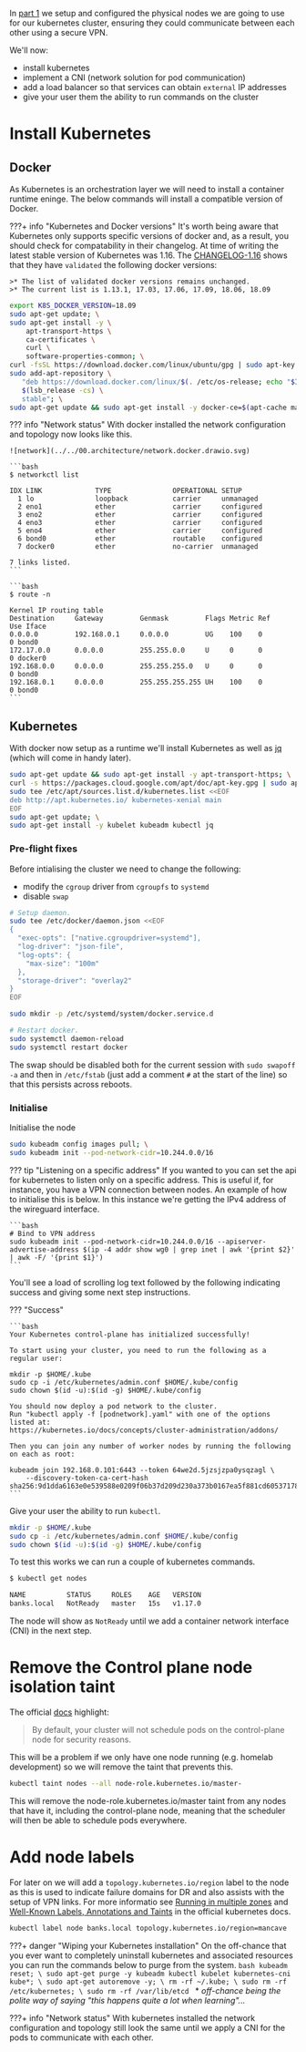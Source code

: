 In [part 1](../01.hosts/00.configuring.physical.nodes.md) we setup and configured the physical nodes we are going to use for our kubernetes cluster, ensuring they could communicate between each other using a secure VPN.

We'll now:

* install kubernetes
* implement a CNI (network solution for pod communication)
* add a load balancer so that services can obtain `external` IP addresses
* give your user them the ability to run commands on the cluster

# Install Kubernetes
## Docker
As Kubernetes is an orchestration layer we will need to install a container runtime eninge. The below commands will install a compatible version of Docker.

???+ info "Kubernetes and Docker versions"
    It's worth being aware that Kubernetes only supports specific versions of docker and, as a result, you should check for compatability in their changelog. At time of writing the latest stable version of Kubernetes was 1.16. The [CHANGELOG-1.16](https://github.com/kubernetes/kubernetes/blob/master/CHANGELOG-1.16.md#dependencies) shows that they have `validated` the following docker versions:

    >* The list of validated docker versions remains unchanged.
    >* The current list is 1.13.1, 17.03, 17.06, 17.09, 18.06, 18.09

```bash
export K8S_DOCKER_VERSION=18.09
sudo apt-get update; \
sudo apt-get install -y \
    apt-transport-https \
    ca-certificates \
    curl \
    software-properties-common; \
curl -fsSL https://download.docker.com/linux/ubuntu/gpg | sudo apt-key add -; \
sudo add-apt-repository \
   "deb https://download.docker.com/linux/$(. /etc/os-release; echo "$ID") \
   $(lsb_release -cs) \
   stable"; \
sudo apt-get update && sudo apt-get install -y docker-ce=$(apt-cache madison docker-ce | grep ${K8S_DOCKER_VERSION} | head -1 | awk '{print $3}')
```

??? info "Network status"
    With docker installed the network configuration and topology now looks like this.

    ![network](../../00.architecture/network.docker.drawio.svg)

    ```bash
    $ networkctl list

    IDX LINK             TYPE               OPERATIONAL SETUP     
      1 lo               loopback           carrier     unmanaged 
      2 eno1             ether              carrier     configured
      3 eno2             ether              carrier     configured
      4 eno3             ether              carrier     configured
      5 eno4             ether              carrier     configured
      6 bond0            ether              routable    configured
      7 docker0          ether              no-carrier  unmanaged 

    7 links listed.
    ```

    ```bash
    $ route -n

    Kernel IP routing table
    Destination     Gateway         Genmask         Flags Metric Ref    Use Iface
    0.0.0.0         192.168.0.1     0.0.0.0         UG    100    0        0 bond0
    172.17.0.0      0.0.0.0         255.255.0.0     U     0      0        0 docker0
    192.168.0.0     0.0.0.0         255.255.255.0   U     0      0        0 bond0
    192.168.0.1     0.0.0.0         255.255.255.255 UH    100    0        0 bond0
    ```

## Kubernetes
With docker now setup as a runtime we'll install Kubernetes as well as [jq](https://stedolan.github.io/jq/) (which will come in handy later).

```bash
sudo apt-get update && sudo apt-get install -y apt-transport-https; \
curl -s https://packages.cloud.google.com/apt/doc/apt-key.gpg | sudo apt-key add -; \
sudo tee /etc/apt/sources.list.d/kubernetes.list <<EOF
deb http://apt.kubernetes.io/ kubernetes-xenial main
EOF
sudo apt-get update; \
sudo apt-get install -y kubelet kubeadm kubectl jq
```

### Pre-flight fixes
Before intialising the cluster we need to change the following:

* modify the `cgroup` driver from `cgroupfs` to `systemd`
* disable `swap`

```bash
# Setup daemon.
sudo tee /etc/docker/daemon.json <<EOF
{
  "exec-opts": ["native.cgroupdriver=systemd"],
  "log-driver": "json-file",
  "log-opts": {
    "max-size": "100m"
  },
  "storage-driver": "overlay2"
}
EOF

sudo mkdir -p /etc/systemd/system/docker.service.d

# Restart docker.
sudo systemctl daemon-reload
sudo systemctl restart docker
```

The swap should be disabled both for the current session with `sudo swapoff -a` and then in `/etc/fstab` (just add a comment `#` at the start of the line) so that this persists across reboots.

### Initialise
Initialise the node

```bash
sudo kubeadm config images pull; \
sudo kubeadm init --pod-network-cidr=10.244.0.0/16
```

??? tip "Listening on a specific address"
    If you wanted to you can set the api for kubernetes to listen only on a specific address. This is useful if, for instance, you have a VPN connection between nodes. An example of how to initialise this is below. In this instance we're getting the IPv4 address of the wireguard interface.

    ```bash
    # Bind to VPN address
    sudo kubeadm init --pod-network-cidr=10.244.0.0/16 --apiserver-advertise-address $(ip -4 addr show wg0 | grep inet | awk '{print $2}' | awk -F/ '{print $1}')
    ```

You'll see a load of scrolling log text followed by the following indicating success and giving some next step instructions.

??? "Success"

    ```bash
    Your Kubernetes control-plane has initialized successfully!

    To start using your cluster, you need to run the following as a regular user:

    mkdir -p $HOME/.kube
    sudo cp -i /etc/kubernetes/admin.conf $HOME/.kube/config
    sudo chown $(id -u):$(id -g) $HOME/.kube/config

    You should now deploy a pod network to the cluster.
    Run "kubectl apply -f [podnetwork].yaml" with one of the options listed at:
    https://kubernetes.io/docs/concepts/cluster-administration/addons/

    Then you can join any number of worker nodes by running the following on each as root:

    kubeadm join 192.168.0.101:6443 --token 64we2d.5jzsjzpa0ysqzagl \
        --discovery-token-ca-cert-hash sha256:9d1dda6163e0e539588e0209f06b37d209d230a373b0167ea5f881cd60537178
    ```

Give your user the ability to run `kubectl`.

```bash
mkdir -p $HOME/.kube
sudo cp -i /etc/kubernetes/admin.conf $HOME/.kube/config
sudo chown $(id -u):$(id -g) $HOME/.kube/config
```

To test this works we can run a couple of kubernetes commands.

```bash
$ kubectl get nodes

NAME          STATUS     ROLES    AGE   VERSION
banks.local   NotReady   master   15s   v1.17.0
```

The node will show as `NotReady` until we add a container network interface (CNI) in the next step.

# Remove the Control plane node isolation taint
The official [docs](https://kubernetes.io/docs/setup/production-environment/tools/kubeadm/create-cluster-kubeadm/#control-plane-node-isolation) highlight:

>By default, your cluster will not schedule pods on the control-plane node for security reasons.

This will be a problem if we only have one node running (e.g. homelab development) so we will remove the taint that prevents this.

```bash
kubectl taint nodes --all node-role.kubernetes.io/master-
```

This will remove the node-role.kubernetes.io/master taint from any nodes that have it, including the control-plane node, meaning that the scheduler will then be able to schedule pods everywhere.

# Add node labels
For later on we will add a `topology.kubernetes.io/region` label to the node as this is used to indicate failure domains for DR and also assists with the setup of VPN links. For more informatio see [Running in multiple zones](https://kubernetes.io/docs/setup/best-practices/multiple-zones/) and [Well-Known Labels, Annotations and Taints](https://kubernetes.io/docs/reference/kubernetes-api/labels-annotations-taints/#topologykubernetesiozone) in the official kubernetes docs.

```bash
kubectl label node banks.local topology.kubernetes.io/region=mancave
```

???+ danger "Wiping your Kubernetes installation"
    On the off-chance that you ever want to completely uninstall kubernetes and associated resources you can run the commands below to purge from the system.
    ```bash
    kubeadm reset; \
    sudo apt-get purge -y kubeadm kubectl kubelet kubernetes-cni kube*; \
    sudo apt-get autoremove -y; \
    rm -rf ~/.kube; \
    sudo rm -rf /etc/kubernetes; \
    sudo rm -rf /var/lib/etcd
    ```
    \* *off-chance being the polite way of saying "this happens quite a lot when learning"...*

???+ info "Network status"
    With kubernetes installed the network configuration and topology still look the same until we apply a CNI for the pods to communicate with each other.
